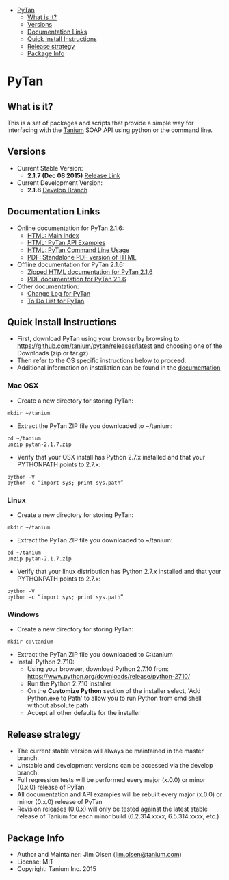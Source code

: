 <!-- MarkdownTOC -->

- [PyTan](#pytan)
  - [What is it?](#what-is-it)
  - [Versions](#versions)
  - [Documentation Links](#documentation-links)
  - [Quick Install Instructions](#quick-install-instructions)
  - [Release strategy](#release-strategy)
  - [Package Info](#package-info)

<!-- /MarkdownTOC -->

# PyTan

## What is it?

This is a set of packages and scripts that provide a simple way for interfacing with the [Tanium](https://www.tanium.com/) SOAP API using python or the command line.

## Versions

* Current Stable Version:
  * **2.1.7 (Dec 08 2015)** [Release Link](https://github.com/tanium/pytan/releases/tag/2.1.7)
* Current Development Version:
  * **2.1.8** [Develop Branch](https://github.com/tanium/pytan/tree/develop)

## Documentation Links

* Online documentation for PyTan 2.1.6:
  * [HTML: Main Index](http://tanium.github.io/pytan)
  * [HTML: PyTan API Examples](http://tanium.github.io/pytan/examples/pytan_examples.html)
  * [HTML: PyTan Command Line Usage](http://tanium.github.io/pytan/_static/bin_doc/index.html)
  * [PDF: Standalone PDF version of HTML](http://tanium.github.io/pytan/PyTan-2.1.6.pdf)
* Offline documentation for PyTan 2.1.6:
  * [Zipped HTML documentation for PyTan 2.1.6](doc/html/PyTan-2.1.6-HTML_DOC.zip)
  * [PDF documentation for PyTan 2.1.6](doc/pdf/PyTan-2.1.6.pdf)
* Other documentation:
  * [Change Log for PyTan](CHANGELOG.md)
  * [To Do List for PyTan](TODO.md)

## Quick Install Instructions

* First, download PyTan using your browser by browsing to: https://github.com/tanium/pytan/releases/latest and choosing one of the Downloads (zip or tar.gz)
* Then refer to the OS specific instructions below to proceed.
* Additional information on installation can be found in the [documentation](http://tanium.github.io/pytan/introduction.html#installation)

### Mac OSX
* Create a new directory for storing PyTan:
```
mkdir ~/tanium
```
* Extract the PyTan ZIP file you downloaded to ~/tanium:
```
cd ~/tanium
unzip pytan-2.1.7.zip
```
* Verify that your OSX install has Python 2.7.x installed and that your PYTHONPATH points to 2.7.x:
```
python -V
python -c “import sys; print sys.path”
```

### Linux

* Create a new directory for storing PyTan:
```
mkdir ~/tanium
```
* Extract the PyTan ZIP file you downloaded to ~/tanium:
```
cd ~/tanium
unzip pytan-2.1.7.zip
```
* Verify that your linux distribution has Python 2.7.x installed and that your PYTHONPATH points to 2.7.x:
```
python -V
python -c “import sys; print sys.path”
```

### Windows

* Create a new directory for storing PyTan:
```
mkdir c:\tanium
```
* Extract the PyTan ZIP file you downloaded to C:\tanium
* Install Python 2.7.10:
  * Using your browser, download Python 2.7.10 from: https://www.python.org/downloads/release/python-2710/
  * Run the Python 2.7.10 installer
  * On the __Customize Python__ section of the installer select,
'Add Python.exe to Path' to allow you to run Python from cmd shell without absolute path
  * Accept all other defaults for the installer

## Release strategy

* The current stable version will always be maintained in the master branch.
* Unstable and development versions can be accessed via the develop branch.
* Full regression tests will be performed every major (x.0.0) or minor (0.x.0) release of PyTan
* All documentation and API examples will be rebuilt every major (x.0.0) or minor (0.x.0) release of PyTan
* Revision releases (0.0.x) will only be tested against the latest stable release of Tanium for each minor build (6.2.314.xxxx, 6.5.314.xxxx, etc.)

## Package Info

* Author and Maintainer: Jim Olsen (jim.olsen@tanium.com)
* License: MIT
* Copyright: Tanium Inc. 2015
